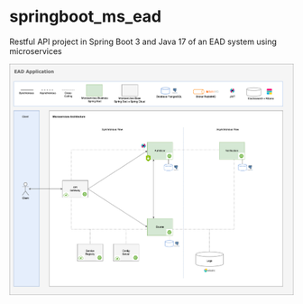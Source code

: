 # springboot_ms_ead
Restful API project in Spring Boot 3 and Java 17 of an EAD system using microservices

![EAD Architecture](https://github.com/devadilson/springboot_ms_ead/blob/main/ead_diagram/EAD-Arquitetura-Microservices-EAD-Architecture.drawio.png?raw=true)
